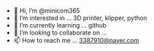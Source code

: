 - 👋 Hi, I’m @minicom365
- 👀 I’m interested in ... 3D printer, klipper, python
- 🌱 I’m currently learning ... github
- 💞️ I’m looking to collaborate on ...
- 📫 How to reach me ... 3387910@naver.com

<!---
minicom365/minicom365 is a ✨ special ✨ repository because its `README.md` (this file) appears on your GitHub profile.
You can click the Preview link to take a look at your changes.
--->
